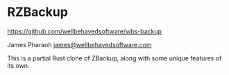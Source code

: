 # RZBackup

https://github.com/wellbehavedsoftware/wbs-backup

James Pharaoh <james@wellbehavedsoftware.com>

This is a partial Rust clone of ZBackup, along with some unique features of its
own.
